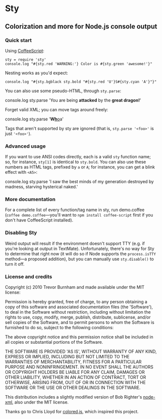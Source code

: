 # Sty

## Colorization and more for Node.js console output

### Quick start

Using [CoffeeScript](http://coffeescript.org):

    sty = require 'sty'
    console.log "#{sty.red 'WARNING:'} Color is #{sty.green 'awesome!'}"

Nesting works as you'd expect:

    console.log "#{sty.bgblack sty.bold "#{sty.red 'U'}S#{sty.cyan 'A'}"}"

You can also use some pseudo-HTML, through `sty.parse`:

   console.log sty.parse 'You are being <b>attacked</b> by the <b><yellow>great dragon</yellow>!</b>'

Forget valid XML; you can move tags around freely:

  console.log sty.parse '<b>W<u>h</b>o</u>a'

Tags that aren't supported by sty are ignored (that is, `sty.parse '<foo>'` is just `'<foo>'`).

### Advanced usage

If you want to use ANSI codes directly, each is a valid `sty` function name; so, for instance, `sty[1]` is identical to `sty.bold`. You can also use these numbers as HTML tags, prefixed by `a` or `A`; for instance, you can get a blink effect with `<A5>`:

  console.log sty.parse 'I saw the best minds of my generation destroyed by <A5>madness</A5>, starving hysterical naked.'

### More documentation

For a complete list of every function/tag name in sty, run demo.coffee (`coffee demo.coffee`—you'll want to `npm install coffee-script` first if you don't have CoffeeScript installed).

### Disabling Sty

Weird output will result if the environment doesn't support TTY (e.g. if you're looking at output in TextMate). Unfortunately, there's no way for Sty to determine that right now (it will do so if Node supports the `process.isTTY` method—a proposed addition), but you can manually use `sty.disable()` to turn it off.

### License and credits

Copyright (c) 2010 Trevor Burnham and made available under the MIT license:

Permission is hereby granted, free of charge, to any person obtaining a copy of this software and associated documentation files (the 'Software'), to deal in the Software without restriction, including without limitation the rights to use, copy, modify, merge, publish, distribute, sublicense, and/or sell copies of the Software, and to permit persons to whom the Software is furnished to do so, subject to the following conditions:

The above copyright notice and this permission notice shall be included in all copies or substantial portions of the Software.

THE SOFTWARE IS PROVIDED 'AS IS', WITHOUT WARRANTY OF ANY KIND, EXPRESS OR IMPLIED, INCLUDING BUT NOT LIMITED TO THE WARRANTIES OF MERCHANTABILITY, FITNESS FOR A PARTICULAR PURPOSE AND NONINFRINGEMENT. IN NO EVENT SHALL THE AUTHORS OR COPYRIGHT HOLDERS BE LIABLE FOR ANY CLAIM, DAMAGES OR OTHER LIABILITY, WHETHER IN AN ACTION OF CONTRACT, TORT OR OTHERWISE, ARISING FROM, OUT OF OR IN CONNECTION WITH THE SOFTWARE OR THE USE OR OTHER DEALINGS IN THE SOFTWARE.

This distribution includes a slightly modified version of Bob Righter's [node-xml](https://github.com/robrighter/node-xml/), also under the MIT license.

Thanks go to Chris Lloyd for [colored.js](https://github.com/chrislloyd/colored.js), which inspired this project.